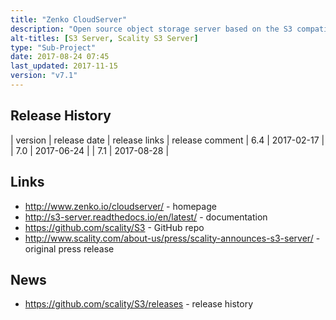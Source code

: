 ```yaml
---
title: "Zenko CloudServer"
description: "Open source object storage server based on the S3 compatible API from Scality RING, with the ability to proxy requests to other S3 services (with support for Scality RING, Amazon S3 and Azure Blob Storage), or to store data in persistent local storage or transient in-memory storage, with support for concurrent use of multiple backends.  Supports broad compatibility with the Amazon S3 API including bucket and object versioning, and has been tested against a range of Amazon S3 utilities, CLIs and SDKs.  Written in Node.js, available as a Docker container, and can be deployed and used independantly of the rest of Zenko.  Metadata and (locally persisted) data is managed by a data and metadata daemon (dmd), with the option to use a shared remote daemon (for example when running a cluster of CloudServers).  First released in June 2016 as S3 Server before becoming being renamed to CloudServer and becoming part of Zenko in July 2017.  Hosted on GitHub under an Apache 2.0 licence."
alt-titles: [S3 Server, Scality S3 Server]
type: "Sub-Project"
date: 2017-08-24 07:45
last_updated: 2017-11-15
version: "v7.1"
---
```

## Release History

| version | release date | release links | release comment
| 6.4 | 2017-02-17 |
| 7.0 | 2017-06-24 |
| 7.1 | 2017-08-28 | 

## Links

* <http://www.zenko.io/cloudserver/> - homepage
* <http://s3-server.readthedocs.io/en/latest/> - documentation
* <https://github.com/scality/S3> - GitHub repo
* <http://www.scality.com/about-us/press/scality-announces-s3-server/> - original press release

## News

* <https://github.com/scality/S3/releases> - release history